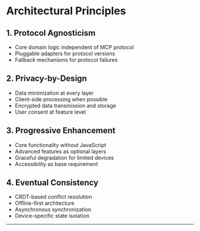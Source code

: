 # Architectural Principles

## 1. Protocol Agnosticism
- Core domain logic independent of MCP protocol
- Pluggable adapters for protocol versions
- Fallback mechanisms for protocol failures

## 2. Privacy-by-Design
- Data minimization at every layer
- Client-side processing when possible
- Encrypted data transmission and storage
- User consent at feature level

## 3. Progressive Enhancement
- Core functionality without JavaScript
- Advanced features as optional layers
- Graceful degradation for limited devices
- Accessibility as base requirement

## 4. Eventual Consistency
- CRDT-based conflict resolution
- Offline-first architecture
- Asynchronous synchronization
- Device-specific state isolation

---
